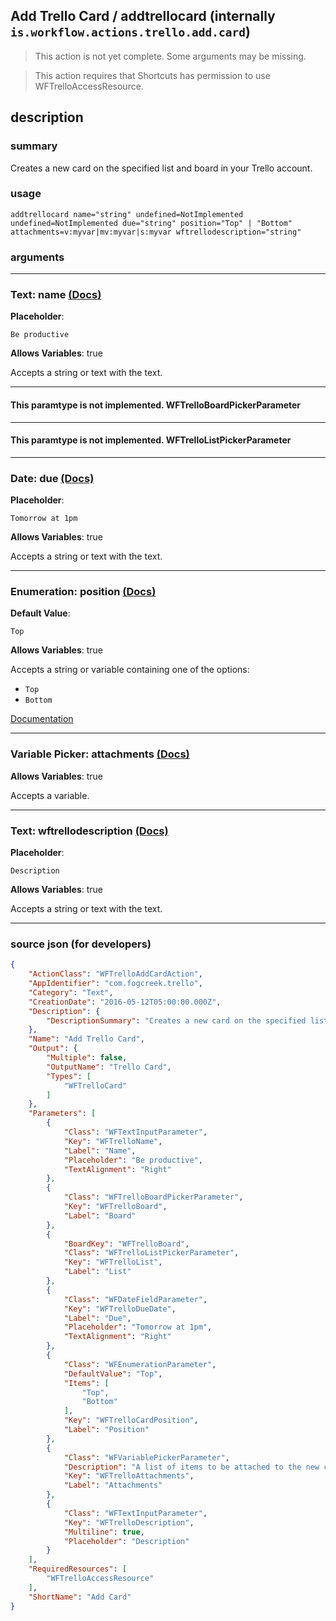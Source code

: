 
## Add Trello Card / addtrellocard (internally `is.workflow.actions.trello.add.card`)

> This action is not yet complete. Some arguments may be missing.

> This action requires that Shortcuts has permission to use WFTrelloAccessResource.


## description

### summary

Creates a new card on the specified list and board in your Trello account.


### usage
```
addtrellocard name="string" undefined=NotImplemented undefined=NotImplemented due="string" position="Top" | "Bottom" attachments=v:myvar|mv:myvar|s:myvar wftrellodescription="string"
```

### arguments

---

### Text: name [(Docs)](https://pfgithub.github.io/shortcutslang/gettingstarted#text-field)
**Placeholder**:
```
Be productive
```
**Allows Variables**: true



Accepts a string 
or text
with the text.

---

#### This paramtype is not implemented. WFTrelloBoardPickerParameter

---

#### This paramtype is not implemented. WFTrelloListPickerParameter

---

### Date: due [(Docs)](https://pfgithub.github.io/shortcutslang/gettingstarted#text-field)
**Placeholder**:
```
Tomorrow at 1pm
```
**Allows Variables**: true



Accepts a string 
or text
with the text.

---

### Enumeration: position [(Docs)](https://pfgithub.github.io/shortcutslang/gettingstarted#enum-select-field)
**Default Value**:
```
Top
```
**Allows Variables**: true



Accepts a string 
or variable
containing one of the options:

- `Top`
- `Bottom`

[Documentation](https://pfgithub.github.io/shortcutslang/gettingstarted#enum-select-field)

---

### Variable Picker: attachments [(Docs)](https://pfgithub.github.io/shortcutslang/gettingstarted#variable-picker-fields)
**Allows Variables**: true



Accepts a variable.

---

### Text: wftrellodescription [(Docs)](https://pfgithub.github.io/shortcutslang/gettingstarted#text-field)
**Placeholder**:
```
Description
```
**Allows Variables**: true



Accepts a string 
or text
with the text.

---

### source json (for developers)

```json
{
	"ActionClass": "WFTrelloAddCardAction",
	"AppIdentifier": "com.fogcreek.trello",
	"Category": "Text",
	"CreationDate": "2016-05-12T05:00:00.000Z",
	"Description": {
		"DescriptionSummary": "Creates a new card on the specified list and board in your Trello account."
	},
	"Name": "Add Trello Card",
	"Output": {
		"Multiple": false,
		"OutputName": "Trello Card",
		"Types": [
			"WFTrelloCard"
		]
	},
	"Parameters": [
		{
			"Class": "WFTextInputParameter",
			"Key": "WFTrelloName",
			"Label": "Name",
			"Placeholder": "Be productive",
			"TextAlignment": "Right"
		},
		{
			"Class": "WFTrelloBoardPickerParameter",
			"Key": "WFTrelloBoard",
			"Label": "Board"
		},
		{
			"BoardKey": "WFTrelloBoard",
			"Class": "WFTrelloListPickerParameter",
			"Key": "WFTrelloList",
			"Label": "List"
		},
		{
			"Class": "WFDateFieldParameter",
			"Key": "WFTrelloDueDate",
			"Label": "Due",
			"Placeholder": "Tomorrow at 1pm",
			"TextAlignment": "Right"
		},
		{
			"Class": "WFEnumerationParameter",
			"DefaultValue": "Top",
			"Items": [
				"Top",
				"Bottom"
			],
			"Key": "WFTrelloCardPosition",
			"Label": "Position"
		},
		{
			"Class": "WFVariablePickerParameter",
			"Description": "A list of items to be attached to the new card as files",
			"Key": "WFTrelloAttachments",
			"Label": "Attachments"
		},
		{
			"Class": "WFTextInputParameter",
			"Key": "WFTrelloDescription",
			"Multiline": true,
			"Placeholder": "Description"
		}
	],
	"RequiredResources": [
		"WFTrelloAccessResource"
	],
	"ShortName": "Add Card"
}
```
